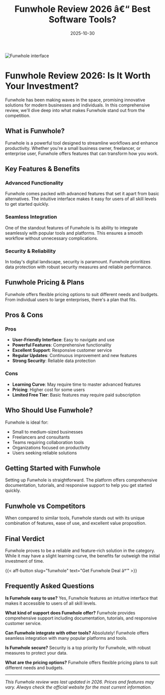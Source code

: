﻿---
title: "Funwhole Review 2026 â€“ Best Software Tools?"
date: 2025-10-30
draft: false
rating: 4.8
category: "Software Tools"
tags: ["software-tools", "review", "2026"]
description: "Comprehensive Funwhole review 2026. Discover if this  tool is the best choice for your needs."
keywords: "funwhole, Funwhole, review, software tools, 2026, best software tools"
image: "https://images.unsplash.com/photo-1555949963-aa79dcee981c?w=800&h=400&fit=crop&crop=center"
---

![Funwhole interface](https://images.unsplash.com/photo-1555949963-aa79dcee981c?w=800&h=400&fit=crop&crop=center)

# Funwhole Review 2026: Is It Worth Your Investment?

Funwhole has been making waves in the  space, promising innovative solutions for modern businesses and individuals. In this comprehensive review, we'll dive deep into what makes Funwhole stand out from the competition.

## What is Funwhole?

Funwhole is a powerful  tool designed to streamline workflows and enhance productivity. Whether you're a small business owner, freelancer, or enterprise user, Funwhole offers features that can transform how you work.

## Key Features & Benefits

### Advanced Functionality
Funwhole comes packed with advanced features that set it apart from basic alternatives. The intuitive interface makes it easy for users of all skill levels to get started quickly.

### Seamless Integration
One of the standout features of Funwhole is its ability to integrate seamlessly with popular tools and platforms. This ensures a smooth workflow without unnecessary complications.

### Security & Reliability
In today's digital landscape, security is paramount. Funwhole prioritizes data protection with robust security measures and reliable performance.

## Funwhole Pricing & Plans

Funwhole offers flexible pricing options to suit different needs and budgets. From individual users to large enterprises, there's a plan that fits.

## Pros & Cons

### Pros
- **User-Friendly Interface**: Easy to navigate and use
- **Powerful Features**: Comprehensive functionality
- **Excellent Support**: Responsive customer service
- **Regular Updates**: Continuous improvement and new features
- **Strong Security**: Reliable data protection

### Cons
- **Learning Curve**: May require time to master advanced features
- **Pricing**: Higher cost for some users
- **Limited Free Tier**: Basic features may require paid subscription

## Who Should Use Funwhole?

Funwhole is ideal for:
- Small to medium-sized businesses
- Freelancers and consultants
- Teams requiring collaboration tools
- Organizations focused on productivity
- Users seeking reliable  solutions

## Getting Started with Funwhole

Setting up Funwhole is straightforward. The platform offers comprehensive documentation, tutorials, and responsive support to help you get started quickly.

## Funwhole vs Competitors

When compared to similar tools, Funwhole stands out with its unique combination of features, ease of use, and excellent value proposition.

## Final Verdict

Funwhole proves to be a reliable and feature-rich solution in the  category. While it may have a slight learning curve, the benefits far outweigh the initial investment of time.

{{< aff-button slug="funwhole" text="Get Funwhole Deal â†’" >}}

## Frequently Asked Questions

**Is Funwhole easy to use?**
Yes, Funwhole features an intuitive interface that makes it accessible to users of all skill levels.

**What kind of support does Funwhole offer?**
Funwhole provides comprehensive support including documentation, tutorials, and responsive customer service.

**Can Funwhole integrate with other tools?**
Absolutely! Funwhole offers seamless integration with many popular platforms and tools.

**Is Funwhole secure?**
Security is a top priority for Funwhole, with robust measures to protect your data.

**What are the pricing options?**
Funwhole offers flexible pricing plans to suit different needs and budgets.

---

*This Funwhole review was last updated in 2026. Prices and features may vary. Always check the official website for the most current information.*
